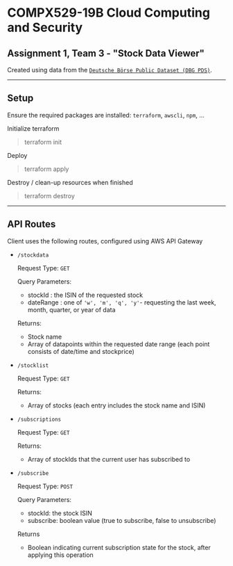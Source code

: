 # COMPX529-19B Cloud Computing and Security
## Assignment 1, Team 3 - "Stock Data Viewer"
Created using data from the [`Deutsche Börse Public Dataset (DBG PDS)`](https://github.com/Deutsche-Boerse/dbg-pds).

--- 
## Setup
Ensure the required packages are installed: `terraform`, `awscli`, `npm`, ...

Initialize terraform
> terraform init

Deploy
> terraform apply

Destroy / clean-up resources when finished
> terraform destroy


---
## API Routes
Client uses the following routes, configured using AWS API Gateway

  - `/stockdata`

    Request Type: `GET`

    Query Parameters:
    - stockId : the ISIN of the requested stock
    - dateRange : one of `'w', 'm', 'q', 'y'`- requesting the last week, month, quarter, or year of data

    Returns:
    - Stock name
    - Array of datapoints within the requested date range (each point consists of date/time and stockprice)

  - `/stocklist`
    
    Request Type: `GET`

    Returns:
    - Array of stocks (each entry includes the stock name and ISIN)

  - `/subscriptions`

    Request Type: `GET`

    Returns:
    - Array of stockIds that the current user has subscribed to

  - `/subscribe`
  
    Request Type: `POST`

    Query Parameters:
    - stockId: the stock ISIN
    - subscribe: boolean value (true to subscribe, false to unsubscribe)
  
    Returns
    - Boolean indicating current subscription state for the stock, after applying this operation